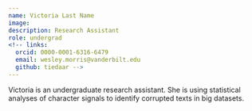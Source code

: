 ```yaml
---
name: Victoria Last Name
image: 
description: Research Assistant
role: undergrad
<!-- links:
  orcid: 0000-0001-6316-6479
  email: wesley.morris@vanderbilt.edu
  github: tiedaar -->
---
```


Victoria is an undergraduate research assistant. She is using statistical analyses of character signals to identify corrupted texts in big datasets.
